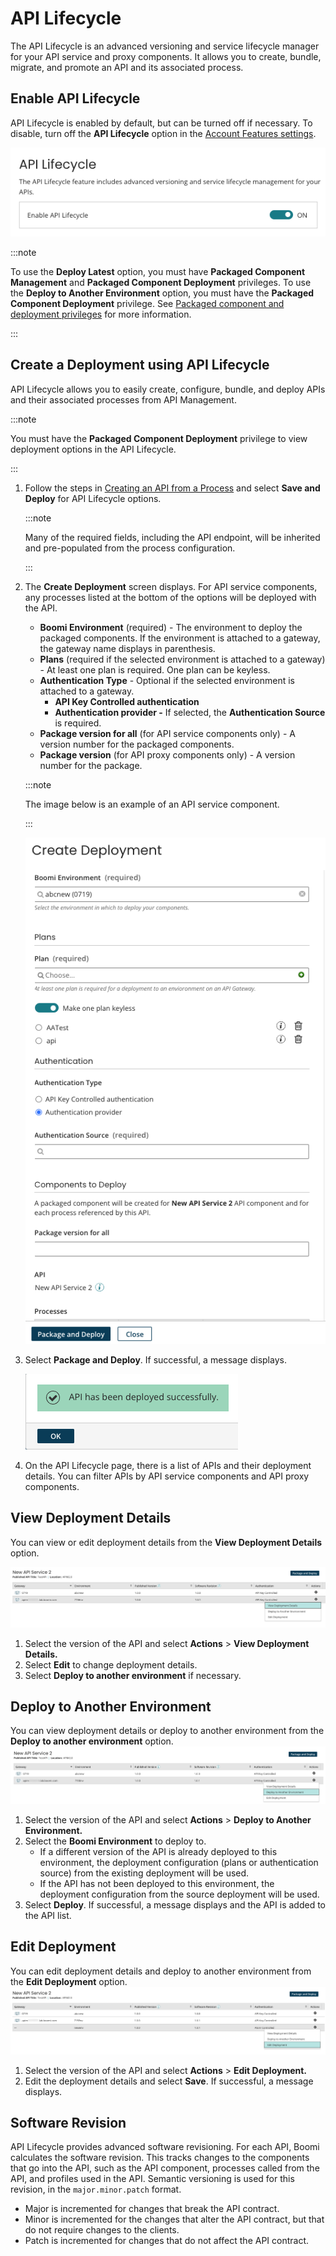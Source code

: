 # API Lifecycle 

<head>
  <meta name="guidename" content="API Management"/>
  <meta name="context" content="GUID-aefeeadd-80b6-4d50-b365-7f985313cd19"/>
</head>


The API Lifecycle is an advanced versioning and service lifecycle manager for your API service and proxy components. It allows you to create, bundle, migrate, and promote an API and its associated process.

## Enable API Lifecycle 

API Lifecycle is enabled by default, but can be turned off if necessary. To disable, turn off the **API Lifecycle** option in the [Account Features settings](/docs/Atomsphere/Platform/int-Account_features_page_2f7d9196-e800-4f11-8cf9-9a2a3f06549c.md).

![](../Images/img-api-api_lifecycle_f02ef192-7dbf-4348-9e3f-e926446e920b.png)

:::note 

To use the **Deploy Latest** option, you must have **Packaged Component Management** and **Packaged Component Deployment** privileges. To use the **Deploy to Another Environment** option, you must have the **Packaged Component Deployment** privilege. See [Packaged component and deployment privileges](/docs/Atomsphere/Integration/Deployment/c-atm-Packaging_and_deployment_privileges_0279167d-0370-4208-a66d-e4ba74dc1079.md) for more information.

:::

## Create a Deployment using API Lifecycle 

API Lifecycle allows you to easily create, configure, bundle, and deploy APIs and their associated processes from API Management.

:::note 

You must have the **Packaged Component Deployment** privilege to view deployment options in the API Lifecycle.

:::

1.  Follow the steps in [Creating an API from a Process](/docs/Atomsphere/API%20Management/Topics/api-creating_an_api_from_a_process_4df84d4c-f2df-4903-be8b-dcff2f2d0bdb.md) and select **Save and Deploy** for API Lifecycle options.

    :::note 
    
    Many of the required fields, including the API endpoint, will be inherited and pre-populated from the process configuration.

    :::

2.  The **Create Deployment** screen displays. For API service components, any processes listed at the bottom of the options will be deployed with the API.

    -   **Boomi Environment** (required) - The environment to deploy the packaged components. If the environment is attached to a gateway, the gateway name displays in parenthesis.
    -   **Plans** (required if the selected environment is attached to a gateway\) - At least one plan is required. One plan can be keyless.
    -   **Authentication Type** - Optional if the selected environment is attached to a gateway.
        -   **API Key Controlled authentication**
        -   **Authentication provider -** If selected, the **Authentication Source** is required.
    -   **Package version for all** (for API service components only) - A version number for the packaged components.
    - **Package version** (for API proxy components only) - A version number for the package.

    :::note

    The image below is an example of an API service component.

    :::

    ![](../Images/img-api-create-deployment_925686ef-2de5-4721-b889-7d2e5ba672c0.png)

3.  Select **Package and Deploy**. If successful, a message displays.

    ![](../Images/img-api-api_deployed_successfully_2f16c99d-eb64-4c32-8d30-e8c592d9f086.png)

4.  On the API Lifecycle page, there is a list of APIs and their deployment details. You can filter APIs by API service components and API proxy components.

## View Deployment Details 

You can view or edit deployment details from the **View Deployment Details** option.

![](../Images/img-api-view_deployment_details_08a1d8e7-ad8f-40fe-80da-7a0d6ea598df.png)

1.  Select the version of the API and select **Actions** > **View Deployment Details.**
2.  Select **Edit** to change deployment details.
3.  Select **Deploy to another environment** if necessary.

## Deploy to Another Environment 

You can view deployment details or deploy to another environment from the **Deploy to another environment** option.![](../Images/img-api-deploy_to_another_environment_e33de3bb-ceeb-49c6-9298-5c30ab87726e.png)

1.  Select the version of the API and select **Actions** > **Deploy to Another Environment.**
2.  Select the **Boomi Environment** to deploy to.
    -   If a different version of the API is already deployed to this environment, the deployment configuration \(plans or authentication source\) from the existing deployment will be used.
    -   If the API has not been deployed to this environment, the deployment configuration from the source deployment will be used.
3.  Select **Deploy**. If successful, a message displays and the API is added to the API list.

## Edit Deployment 

You can edit deployment details and deploy to another environment from the **Edit Deployment** option.![](../Images/img-api-edit_deployment_b541a3b2-b8d8-4916-8aae-b9901ec9a524.png)

1.  Select the version of the API and select **Actions** > **Edit Deployment.**
2.  Edit the deployment details and select **Save**. If successful, a message displays.

## Software Revision 

API Lifecycle provides advanced software revisioning. For each API, Boomi calculates the software revision. This tracks changes to the components that go into the API, such as the API component, processes called from the API, and profiles used in the API. Semantic versioning is used for this revision, in the `major.minor.patch` format.

-   Major is incremented for changes that break the API contract.
-   Minor is incremented for the changes that alter the API contract, but that do not require changes to the clients.
-   Patch is incremented for changes that do not affect the API contract.
